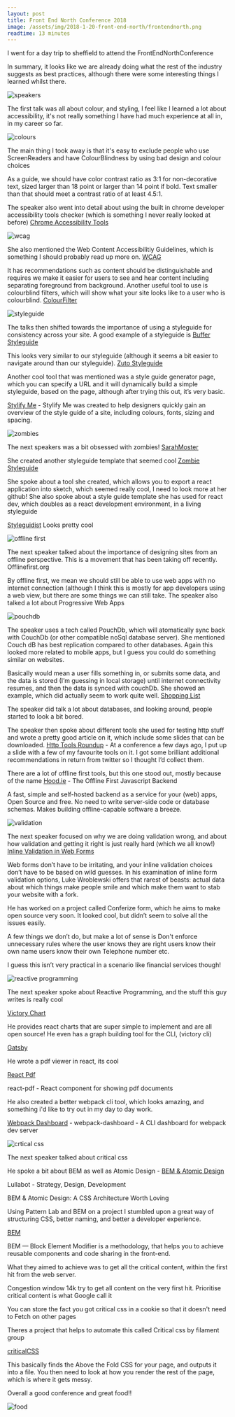```yaml
---
layout: post
title: Front End North Conference 2018
image: /assets/img/2018-1-20-front-end-north/frontendnorth.png
readtime: 13 minutes
---
```

I went for a day trip to sheffield to attend the FrontEndNorthConference


In summary, it looks like we are already doing what the rest of the industry suggests as best practices, although there were some interesting things I learned whilst there.

![speakers](/assets/img/2018-1-20-front-end-north/speakers.png)


The first talk was all about colour, and styling, I feel like I learned a lot about accessibility, it's not really something  I have had much experience at all in, in my career so far.


![colours](/assets/img/2018-1-20-front-end-north/colours.jpg)


The main thing I took away is that it's easy to exclude people who use ScreenReaders and have ColourBlindness by using bad design and colour choices

As a guide, we should have color contrast ratio as 3:1 for non-decorative text, sized larger than 18 point or larger than 14 point if bold. Text smaller than that should meet a contrast ratio of at least 4.5:1.

The speaker also went into detail about using the built in chrome developer accessibility tools checker (which is something I never really looked at before)
[Chrome Accessibility Tools](https://chrome.google.com/webstore/detail/accessibility-developer-t/fpkknkljclfencbdbgkenhalefipecmb/reviews?hl=en)

![wcag](/assets/img/2018-1-20-front-end-north/wcag.png)

She also mentioned the Web Content Accessibilitiy Guidelines, which is something I should probably read up more on.
[WCAG](http://www.w3.org/TR/WCAG20/)


It has recommendations such as content should be distinguishable and requires we make it easier for users to see and hear content including separating foreground from background.
Another useful tool to use is colourblind filters, which will show what your site looks like to a user who is colourblind.
[ColourFilter](https://www.toptal.com/designers/colorfilter)

![styleguide](/assets/img/2018-1-20-front-end-north/styleguide.png)

The talks then shifted towards the importance of using a styleguide for consistency across your site.
A good example of a styleguide is
[Buffer Styleguide](https://buffer.com/style-guide)

This looks very similar to our styleguide (although it seems a bit easier to navigate around than our styleguide).
[Zuto Styleguide](https://styleguide.zuto.com/)

Another cool tool that was mentioned was a style guide generator page, which you can specify a URL and it will dynamically build a simple styleguide, based on the page, although after trying this out, it’s very basic.

[Stylify Me](http://stylifyme.com/) - Stylify Me was created to help designers quickly gain an overview of the style guide of a site, including colours, fonts, sizing and spacing.

![zombies](/assets/img/2018-1-20-front-end-north/zombie.jpg)

The next speakers was a bit obsessed with zombies!
[SarahMoster](https://github.com/sarahmonster?tab=repositories)

She created another styleguide template that seemed cool
[Zombie Styleguide](https://github.com/sarahmonster/zombie-style-guide)

She spoke about a tool she created, which allows you to export a react application into sketch, which seemed really cool, I need to look more at her github! She also spoke about a style guide template she has used for react dev, which doubles as a react development environment, in a living styleguide

[Styleguidist](https://github.com/styleguidist/react-styleguidist)
Looks pretty cool

![offline first](/assets/img/2018-1-20-front-end-north/offline-first.jpg)

The next speaker talked about the importance of designing sites from an offline perspective. This is a movement that has been taking off recently. Offlinefirst.org

By offline first, we mean we should still be able to use web apps with no internet connection (although I think this is mostly for app developers using a web view, but there are some things we can still take. The speaker also talked a lot about Progressive Web Apps

![pouchdb](/assets/img/2018-1-20-front-end-north/pouchdb.png)

The speaker uses a tech called PouchDb, which will atomatically sync back with CouchDb (or other compatible noSql database server). She mentioned Couch dB has best replication compared to other databases. Again this looked more related to mobile apps, but I guess you could do something similar on websites.

Basically would mean a user fills something in, or submits some data, and the data is stored (I’m guessing in local storage) until internet connectivity resumes, and then the data is synced with couchDb. She showed an example, which did actually seem to work quite well.
[Shopping List](https://github.com/lornajane/robust-shopping-list)

The speaker did talk a lot about databases, and looking around, people started to look a bit bored.

The speaker then spoke about different tools she used for testing http stuff and wrote a pretty good article on it, which include some slides that can be downloaded.
[Http Tools Roundup](https://lornajane.net/posts/2017/http-tools-roundup) - At a conference a few days ago, I put up a slide with a few of my favourite tools on it. I got some brilliant additional recommendations in return from twitter so I thought I’d collect them.

There are a lot of offline first tools, but this one stood out, mostly because of the name
[Hood.ie](http://hood.ie) - The Offline First Javascript Backend

A fast, simple and self-hosted backend as a service for your (web) apps, Open Source and free. No need to write server-side code or database schemas. Makes building offline-capable software a breeze.

![validation](/assets/img/2018-1-20-front-end-north/validation.jpg)

The next speaker focused on why we are doing validation wrong, and about how validation and getting it right is just really hard (which we all know!)
[Inline Validation in Web Forms](ttps://alistapart.com/article/inline-validation-in-web-forms)


Web forms don’t have to be irritating, and your inline validation choices don’t have to be based on wild guesses. In his examination of inline form validation options, Luke Wroblewski offers that rarest of beasts: actual data about which things make people smile and which make them want to stab your website with a fork.

He has worked on a project called Conferize form, which he aims to make open source very soon.
It looked cool, but didn’t seem to solve all the issues easily.

A few things we don’t do, but make a lot of sense is
Don't enforce unnecessary rules where the user knows they are right
users know their own name
users know their own Telephone number
etc.

I guess this isn’t very practical in a scenario like financial services though!

![reactive programming](/assets/img/2018-1-20-front-end-north/reactive-programming.jpg)

The next speaker spoke about Reactive Programming, and the stuff this guy writes is really cool

[Victory Chart](https://formidable.com/open-source/victory/docs/victory-chart/)


He provides react charts that are super simple to implement and are all open source!
He even has a graph building tool for the CLI, (victory cli)

[Gatsby](https://Gatsbyjs.org)


He wrote a pdf viewer in react, its cool

[React Pdf](https://github.com/nnarhinen/react-pdf)

react-pdf - React component for showing pdf documents


He also created a better webpack cli tool, which looks amazing, and something i'd like to try out in my day to day work.

[Webpack Dashboard](https://github.com/FormidableLabs/webpack-dashboard) - webpack-dashboard - A CLI dashboard for webpack dev server

![crtical css](/assets/img/2018-1-20-front-end-north/critical-css.png)

The next speaker talked about critical css

He spoke a bit about BEM as well as Atomic Design - [BEM & Atomic Design](https://www.lullabot.com/articles/bem-atomic-design-a-css-architecture-worth-loving)

Lullabot - Strategy, Design, Development

BEM & Atomic Design: A CSS Architecture Worth Loving

Using Pattern Lab and BEM on a project I stumbled upon a great way of structuring CSS, better naming, and better a developer experience.

[BEM](http://getbem.com)

BEM — Block Element Modifier is a methodology, that helps you to achieve reusable components and code sharing in the front-end.


What they aimed to achieve was to get all the critical content, within the first hit from the web server.

Congestion window 14k try to get all content on the very first hit. Prioritise critical content is what Google call it


You can store the fact you got critical css in a cookie so that it doesn't need to Fetch on other pages

Theres a project that helps to automate this called Critical css by filament group

[criticalCSS](https://github.com/filamentgroup/criticalCSS/blob/master/README.md)

This basically finds the Above the Fold CSS for your page, and outputs it into a file. You then need to look at how you render the rest of the page, which is where it gets messy.


Overall a good conference and great food!!

![food](/assets/img/2018-1-20-front-end-north/food.jpg)